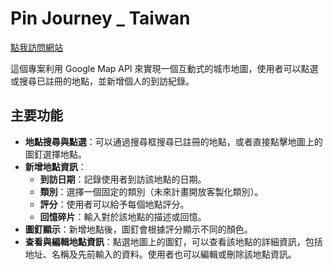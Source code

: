 # Pin Journey _ Taiwan
[點我訪問網站](https://jeliu0928.github.io/react_pin_journey/)

這個專案利用 Google Map API 來實現一個互動式的城市地圖，使用者可以點選或搜尋已註冊的地點，並新增個人的到訪紀錄。

## 主要功能

- **地點搜尋與點選**：可以通過搜尋框搜尋已註冊的地點，或者直接點擊地圖上的圖釘選擇地點。
- **新增地點資訊**：
  - **到訪日期**：記錄使用者到訪該地點的日期。
  - **類別**：選擇一個固定的類別（未來計畫開放客製化類別）。
  - **評分**：使用者可以給予每個地點評分。
  - **回憶碎片**：輸入對於該地點的描述或回憶。
- **圖釘顯示**：新增地點後，圖釘會根據評分顯示不同的顏色。
- **查看與編輯地點資訊**：點選地圖上的圖釘，可以查看該地點的詳細資訊，包括地址、名稱及先前輸入的資料。使用者也可以編輯或刪除該地點資訊。